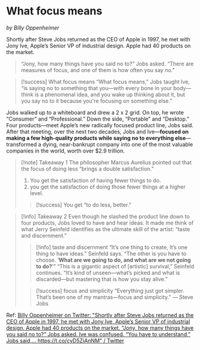 # What focus means
*by Billy Oppenheimer*

Shortly after Steve Jobs returned as the CEO of Apple in 1997, he met with Jony Ive, Apple’s Senior VP of industrial design. Apple had 40 products on the market.

> “Jony, how many things have you said no to?” Jobs asked. “There are measures of focus, and one of them is how often you say no.”


> [!success] What focus means
> “What focus means,” Jobs taught Ive, “is saying no to something that you—with every bone in your body—think is a phenomenal idea, and you wake up thinking about it, but you say no to it because you're focusing on something else.” 

Jobs walked up to a whiteboard and drew a 2 x 2 grid. On top, he wrote “Consumer” and “Professional.” Down the side, “Portable” and “Desktop.” Four products—meet Apple’s new radically focused product line, Jobs said. After that meeting, over the next two decades, Jobs and Ive—**focused on making a few high-quality products while saying no to everything else**—transformed a dying, near-bankrupt company into one of the most valuable companies in the world, worth over $2.9 trillion. 

>[!note] Takeaway 1
>The philosopher Marcus Aurelius pointed out that the focus of doing less “brings a double satisfaction.” 
>1. You get the satisfaction of having fewer things to do. 
>2. you get the satisfaction of doing those fewer things at a higher level. 
>
> > [!success] 
> > You get “to do less, better.”
> > 

> [!info] Takeaway 2
> Even though he slashed the product line down to four products, Jobs loved to have and hear ideas. It made me think of what Jerry Seinfeld identifies as the ultimate skill of the artist: “taste and discernment.”
> > [!info] taste and discernment
> > “It’s one thing to create, It’s one thing to have ideas.” Seinfeld says. “The other is you have to choose. ‘**What are we going to do, and what are we not going to do?**’” “This is a gigantic aspect of \[artistic] survival,” Seinfeld continues. “It’s kind of unseen—what’s picked and what is discarded—but mastering that is how you stay alive.” 
> 
> > [!success] focus and simplicity
> > “Everything just got simpler. That’s been one of my mantras—focus and simplicity.” — Steve Jobs

Ref: [Billy Oppenheimer on Twitter: "Shortly after Steve Jobs returned as the CEO of Apple in 1997, he met with Jony Ive, Apple’s Senior VP of industrial design. Apple had 40 products on the market. “Jony, how many things have you said no to?” Jobs asked. Ive was confused. “You have to understand,” Jobs said,… https://t.co/cyD5ZiAnNM" / Twitter](https://twitter.com/bpoppenheimer/status/1672984810996875267)
